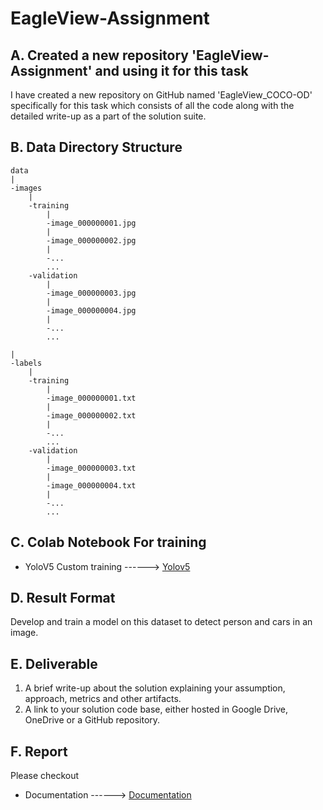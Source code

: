 # EagleView-Assignment

## A. Created a new repository 'EagleView-Assignment' and using it for this task

I have created a new repository on GitHub named 'EagleView_COCO-OD' specifically for this task which consists of all the code along with the detailed write-up as a part of the solution suite.

## B. Data Directory Structure

    data
    |
    -images
        |
        -training
            |
            -image_000000001.jpg
            |
            -image_000000002.jpg
            |
            -...
            ...
        -validation
            |
            -image_000000003.jpg
            |
            -image_000000004.jpg
            |
            -...
            ...

    |
    -labels
        |
        -training
            |
            -image_000000001.txt
            |
            -image_000000002.txt
            |
            -...
            ...
        -validation
            |
            -image_000000003.txt
            |
            -image_000000004.txt
            |
            -...
            ...

## C. Colab Notebook For training
* YoloV5 Custom training ------> [Yolov5](https://colab.research.google.com/drive/1s4yZPHw3xgrP3gU1JZWl9PLbqBb7JuqR#scrollTo=J1i1HTnS0aCY "yolov5")

## D. Result Format
Develop and train a model on this dataset to detect person and cars in an image.

## E. Deliverable
1. A brief write-up about the solution explaining your assumption, approach, metrics and other artifacts.
2. A link to your solution code base, either hosted in Google Drive, OneDrive or a GitHub repository.

## F. Report
Please checkout 
* Documentation ------> [Documentation](https://github.com/Harish-Soni1/EagleView-Assignment/blob/main/write_up.txt "Documentation")

